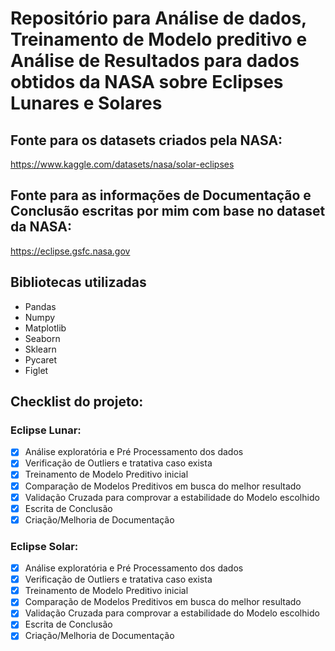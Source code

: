 # Repositório para Análise de dados, Treinamento de Modelo preditivo e Análise de Resultados para dados obtidos da NASA sobre Eclipses Lunares e Solares
## Fonte para os datasets criados pela NASA: 
https://www.kaggle.com/datasets/nasa/solar-eclipses

## Fonte para as informações de Documentação e Conclusão escritas por mim com base no dataset da NASA:
https://eclipse.gsfc.nasa.gov

## Bibliotecas utilizadas
- Pandas
- Numpy
- Matplotlib
- Seaborn
- Sklearn
- Pycaret
- Figlet

## Checklist do projeto:
### Eclipse Lunar:
- [x] Análise exploratória e Pré Processamento dos dados
- [x] Verificação de Outliers e tratativa caso exista
- [x] Treinamento de Modelo Preditivo inicial
- [x] Comparação de Modelos Preditivos em busca do melhor resultado
- [x] Validação Cruzada para comprovar a estabilidade do Modelo escolhido
- [x] Escrita de Conclusão
- [x] Criação/Melhoria de Documentação
### Eclipse Solar:
- [x] Análise exploratória e Pré Processamento dos dados
- [x] Verificação de Outliers e tratativa caso exista
- [x] Treinamento de Modelo Preditivo inicial
- [x] Comparação de Modelos Preditivos em busca do melhor resultado
- [x] Validação Cruzada para comprovar a estabilidade do Modelo escolhido
- [x] Escrita de Conclusão
- [x] Criação/Melhoria de Documentação
